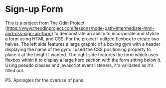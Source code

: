 # Sign-up Form

This is a project from The Odin Project (https://www.theodinproject.com/lessons/node-path-intermediate-html-and-css-sign-up-form) to demonstrate an ability to incorporate and stylize a form using HTML and CSS. For the project I utilized flexbox to create two halves. The left side features a large graphic of a boxing gym with a header displaying the name of the gym. I used the CSS positioning property to place it at the height I wanted. The right side features the form which uses flexbox within it to display a large hero section with the form sitting below it. Using pseudo classes and javascript event listeners, it's validated as it's filled out.

PS. Apologies for the overuse of puns.
